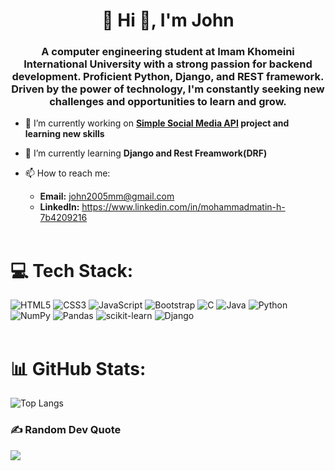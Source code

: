 <h1 align="center">💫 Hi 👋, I'm John</h1>
<h3 align="center">A computer engineering student at Imam Khomeini International University with a strong passion for backend development. Proficient Python, Django, and REST framework. Driven by the power of technology, I'm constantly seeking new challenges and opportunities to learn and grow.</h3>

- 🔭 I’m currently working on **[Simple Social Media API](https://github.com/John-6670/SimpleSocialApp) project and learning new skills**

- 🌱 I’m currently learning **Django and Rest Freamwork(DRF)**

- 📫 How to reach me:
    - **Email:** john2005mm@gmail.com
    - **LinkedIn:** https://www.linkedin.com/in/mohammadmatin-h-7b4209216
  <br><br>
# 💻 Tech Stack:
 ![HTML5](https://img.shields.io/badge/html5-%23E34F26.svg?style=flat&logo=html5&logoColor=white) ![CSS3](https://img.shields.io/badge/css3-%231572B6.svg?style=flat&logo=css3&logoColor=white) ![JavaScript](https://img.shields.io/badge/javascript-%23323330.svg?style=flat&logo=javascript&logoColor=%23F7DF1E) ![Bootstrap](https://img.shields.io/badge/bootstrap-%238511FA.svg?style=flat&logo=bootstrap&logoColor=white) ![C](https://img.shields.io/badge/c-%2300599C.svg?style=flat&logo=c&logoColor=white) ![Java](https://img.shields.io/badge/java-%23ED8B00.svg?style=flat&logo=openjdk&logoColor=white) ![Python](https://img.shields.io/badge/python-3670A0?style=flat&logo=python&logoColor=ffdd54) ![NumPy](https://img.shields.io/badge/numpy-%23013243.svg?style=flat&logo=numpy&logoColor=white) ![Pandas](https://img.shields.io/badge/pandas-%23150458.svg?style=flat&logo=pandas&logoColor=white) ![scikit-learn](https://img.shields.io/badge/scikit--learn-%23F7931E.svg?style=flat&logo=scikit-learn&logoColor=white) ![Django](https://img.shields.io/badge/django-%23092E20.svg?style=flat&logo=django&logoColor=white)
<br><br>
# 📊 GitHub Stats:
<p><img align="center" src="https://github-readme-stats.vercel.app/api/top-langs/?username=John-6670&layout=donut&theme=dracula" alt="Top Langs" /></p>

### ✍️ Random Dev Quote
![](https://quotes-github-readme.vercel.app/api?type=horizontal&theme=radical)
